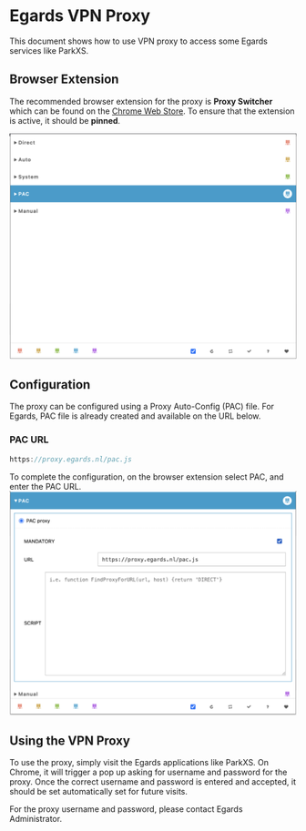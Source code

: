 # Egards VPN Proxy
This document shows how to use VPN proxy to access some Egards services like ParkXS.


## Browser Extension
The recommended browser extension for the proxy is **Proxy Switcher** which can be found on the 
[Chrome Web Store](https://chromewebstore.google.com/detail/proxy-switcher/iejkjpdckomcjdhmkemlfdapjodcpgih). To ensure that the extension is active, it should be **pinned**.

![Proxy Switcher](img/pac.js-first-screen.png)

## Configuration
The proxy can be configured using a Proxy Auto-Config (PAC) file. For Egards, PAC file is already created and available on the URL below.

### PAC URL
```js
https://proxy.egards.nl/pac.js
```

To complete the configuration, on the browser extension select PAC, and enter the PAC URL.
![PAC URL](img/proxy-switcher-select-pac.png)

## Using the VPN Proxy
To use the proxy, simply visit the Egards applications like ParkXS. On Chrome, it will trigger a pop up asking for username and password for the proxy.
Once the correct username and password is entered and accepted, it should be set automatically set for future visits.

For the proxy username and password, please contact Egards Administrator.